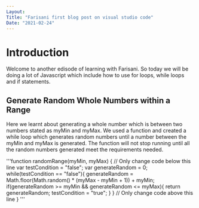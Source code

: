 ```yaml
---
Layout:
Title: "Farisani first blog post on visual studio code"
Date: "2021-02-24"
---
```


# Introduction
Welcome to another edisode of learning with Farisani. So today we will be doing a lot of Javascript which include how to use for loops, while loops and if statements.

## Generate Random Whole Numbers within a Range
Here we learnt about generating a whole number which is between two numbers stated as myMin and myMax. We used a function and created a while loop which generates random numbers until a number between the myMin and myMax is generated. The function will not stop running until all the random numbers generated meet the requirements needed. 

'''function randomRange(myMin, myMax) {
  // Only change code below this line
  var testCondition = "false";
  var generateRandom = 0;
  while(testCondition == "false"){
    generateRandom = Math.floor(Math.random() * (myMax - myMin + 1)) + myMin;
    if(generateRandom >= myMin && generateRandom <= myMax){
      return generateRandom;
      testCondition = "true";
    }
  }
  // Only change code above this line
}
'''